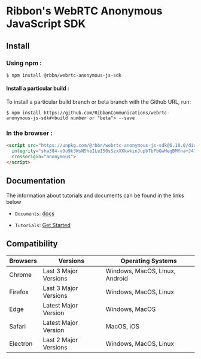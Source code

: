 # Ribbon's WebRTC Anonymous JavaScript SDK

## Install

### Using npm :

`$ npm install @rbbn/webrtc-anonymous-js-sdk`

#### Install a particular build :

To install a particular build branch or beta branch with the Github URL, run:

`$ npm install https://github.com/RibbonCommunications/webrtc-anonymous-js-sdk#<build number or "beta"> --save`

### In the browser :
```html
<script src="https://unpkg.com/@rbbn/webrtc-anonymous-js-sdk@6.10.0/dist/webrtc.js"
  integrity="sha384-vOu9k3WsN5heILeI50sSzxXXkwkinJupbTbPbGwHegBMYna+J47s6o0iIDm0gdY8"
  crossorigin="anonymous">
</script>
```
## Documentation

The information about tutorials and documents can be found in the links below

* `Documents`: [docs](https://RibbonCommunications.github.io/webrtc-anonymous-js-sdk/docs)

* `Tutorials`: [Get Started](https://RibbonCommunications.github.io/webrtc-anonymous-js-sdk/tutorials/#/Get%20Started)

## Compatibility

| Browsers | Versions              | Operating Systems              |
|----------|-----------------------|--------------------------------|
| Chrome   | Last 3 Major Versions | Windows, MacOS, Linux, Android |
| Firefox  | Last 3 Major Versions | Windows, MacOS, Linux          |
| Edge     | Latest Major Version  | Windows, MacOS                 |
| Safari   | Latest Major Version  | MacOS, iOS                     |
| Electron | Last 2 Major Versions | Windows, MacOS, Linux          |
